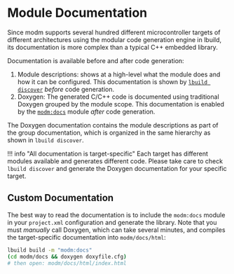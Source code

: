 # Module Documentation

Since modm supports several hundred different microcontroller targets of 
different architectures using the modular code generation engine in lbuild,
its documentation is more complex than a typical C++ embedded library. 

Documentation is available before and after code generation:

1. Module descriptions: shows at a high-level what the module does and how it
   can be configured. This documentation is shown by [`lbuild discover`](../../guide/getting-started#discovering-modm)
   *before* code generation.
2. Doxygen: The generated C/C++ code is documented using traditional Doxygen 
   grouped by the module scope. This documentation is enabled by the 
   [`modm:docs`](../module/modm-docs) module *after* code generation.

The Doxygen documentation contains the module descriptions as part of the group
documentation, which is organized in the same hierarchy as shown in `lbuild discover`.

!!! info "All documentation is target-specific"
	Each target has different modules available and generates different code.
	Please take care to check `lbuild discover` and generate the Doxygen
	documentation for your specific target.


## Custom Documentation

The best way to read the documentation is to include the `modm:docs` module in
your `project.xml` configuration and generate the library. Note that you must
*manually* call Doxygen, which can take several minutes, and compiles the
target-specific documentation into `modm/docs/html`:

```sh
lbuild build -m "modm:docs"
(cd modm/docs && doxygen doxyfile.cfg)
# then open: modm/docs/html/index.html
```


